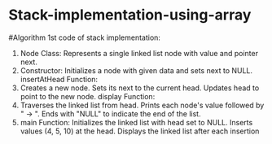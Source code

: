 # Stack-implementation-using-array














#Algorithm
1st code of stack implementation:
1) Node Class: Represents a single linked list node with value and pointer next.
2) Constructor: Initializes a node with given data and sets next to NULL.
insertAtHead Function:
3) Creates a new node.
Sets its next to the current head.
Updates head to point to the new node.
display Function:
4) Traverses the linked list from head.
Prints each node's value followed by " -> ".
Ends with "NULL" to indicate the end of the list.
5) main Function:
Initializes the linked list with head set to NULL.
Inserts values (4, 5, 10) at the head.
Displays the linked list after each insertion
